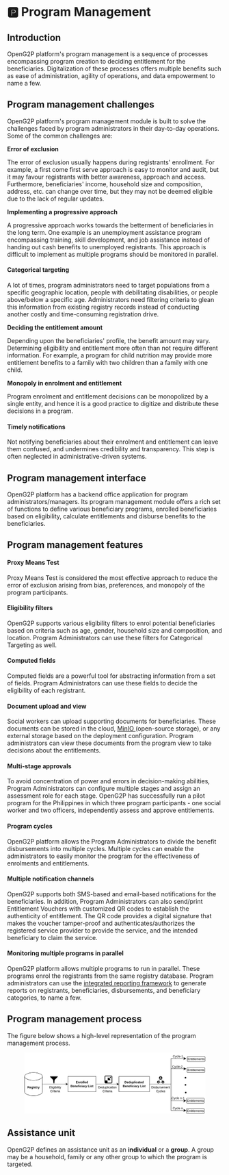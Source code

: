 # 🅿 Program Management

## Introduction <a href="#introduction" id="introduction"></a>

OpenG2P platform's program management is a sequence of processes encompassing program creation to deciding entitlement for the beneficiaries. Digitalization of these processes offers multiple benefits such as ease of administration, agility of operations, and data empowerment to name a few.

## Program management challenges <a href="#program-management-challenges" id="program-management-challenges"></a>

OpenG2P platform's program management module is built to solve the challenges faced by program administrators in their day-to-day operations. Some of the common challenges are:

**Error of exclusion**

The error of exclusion usually happens during registrants' enrollment. For example, a first come first serve approach is easy to monitor and audit, but it may favour registrants with better awareness, approach and access. Furthermore, beneficiaries' income, household size and composition, address, etc. can change over time, but they may not be deemed eligible due to the lack of regular updates.

**Implementing a progressive approach**

A progressive approach works towards the betterment of beneficiaries in the long term. One example is an unemployment assistance program encompassing training, skill development, and job assistance instead of handing out cash benefits to unemployed registrants. This approach is difficult to implement as multiple programs should be monitored in parallel.

#### Categorical targeting

A lot of times, program administrators need to target populations from a specific geographic location, people with debilitating disabilities, or people above/below a specific age. Administrators need filtering criteria to glean this information from existing registry records instead of conducting another costly and time-consuming registration drive.

**Deciding the entitlement amount**

Depending upon the beneficiaries' profile, the benefit amount may vary. Determining eligibility and entitlement more often than not require different information. For example, a program for child nutrition may provide more entitlement benefits to a family with two children than a family with one child.

**Monopoly in enrolment and entitlement**

Program enrolment and entitlement decisions can be monopolized by a single entity, and hence it is a good practice to digitize and distribute these decisions in a program.

#### Timely notifications

Not notifying beneficiaries about their enrolment and entitlement can leave them confused, and undermines credibility and transparency. This step is often neglected in administrative-driven systems.

## Program management interface

OpenG2P platform has a backend office application for program administrators/managers. Its program management module offers a rich set of functions to define various beneficiary programs, enrolled beneficiaries based on eligibility, calculate entitlements and disburse benefits to the beneficiaries.&#x20;

## Program management features

#### Proxy Means Test

Proxy Means Test is considered the most effective approach to reduce the error of exclusion arising from bias, preferences, and monopoly of the program participants.&#x20;

#### Eligibility filters

OpenG2P supports various eligibility filters to enrol potential beneficiaries based on criteria such as age, gender, household size and composition, and location. Program Administrators can use these filters for Categorical Targeting as well.

#### Computed fields

Computed fields are a powerful tool for abstracting information from a set of fields. Program Administrators can use these fields to decide the eligibility of each registrant.

#### Document upload and view

Social workers can upload supporting documents for beneficiaries. These documents can be stored in the cloud, [MinIO ](https://min.io/)(open-source storage), or any external storage based on the deployment configuration. Program administrators can view these documents from the program view to take decisions about the entitlements.

#### Multi-stage approvals

To avoid concentration of power and errors in decision-making abilities, Program Administrators can configure multiple stages and assign an assessment role for each stage. OpenG2P has successfully run a pilot program for the Philippines in which three program participants - one social worker and two officers, independently assess and approve entitlements.&#x20;

#### Program cycles

OpenG2P platform allows the Program Administrators to divide the benefit disbursements into multiple cycles. Multiple cycles can enable the administrators to easily monitor the program for the effectiveness of enrolments and entitlements.

#### Multiple notification channels

OpenG2P supports both SMS-based and email-based notifications for the beneficiaries. In addition, Program Administrators can also send/print Entitlement Vouchers with customized QR codes to establish the authenticity of entitlement. The QR code provides a digital signature that makes the voucher tamper-proof and authenticates/authorizes the registered service provider to provide the service, and the intended beneficiary to claim the service.

#### Monitoring multiple programs in parallel

OpenG2P platform allows multiple programs to run in parallel. These programs enrol the registrants from the same registry database. Program administrators can use the [integrated reporting framework](../monitoring-and-reporting.md) to generate reports on registrants, beneficiaries, disbursements, and beneficiary categories, to name a few.

## Program management process

The figure below shows a high-level representation of the program management process.

<figure><img src="https://github.com/OpenG2P/openg2p-documentation/raw/a8a98c86cd7b0a186213e588d8642aac12eb64a6/.gitbook/assets/program-management-process.png" alt=""><figcaption></figcaption></figure>

## Assistance unit

OpenG2P defines an assistance unit as an **individual** or a **group**. A group may be a household, family or any other group to which the program is targeted.&#x20;
